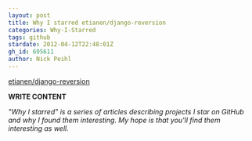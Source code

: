 ```yaml
---
layout: post
title: Why I starred etianen/django-reversion
categories: Why-I-Starred
tags: github
stardate: 2012-04-12T22:48:01Z
gh_id: 695611
author: Nick Peihl
---
```


[etianen/django-reversion](https://github.com/etianen/django-reversion)

**WRITE CONTENT**

*"Why I starred" is a series of articles describing projects I star on GitHub and why I found them interesting. My hope is that you'll find them interesting as well.*


